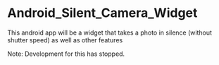 # Android_Silent_Camera_Widget
This android app will be a widget that takes a photo in silence (without shutter speed) as well as other features

Note: Development for this has stopped.
